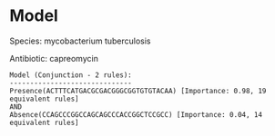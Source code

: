 
# Model

Species: mycobacterium tuberculosis

Antibiotic: capreomycin

```
Model (Conjunction - 2 rules):
------------------------------
Presence(ACTTTCATGACGCGACGGGCGGTGTGTACAA) [Importance: 0.98, 19 equivalent rules]
AND
Absence(CCAGCCCGGCCAGCAGCCCACCGGCTCCGCC) [Importance: 0.04, 14 equivalent rules]

```

